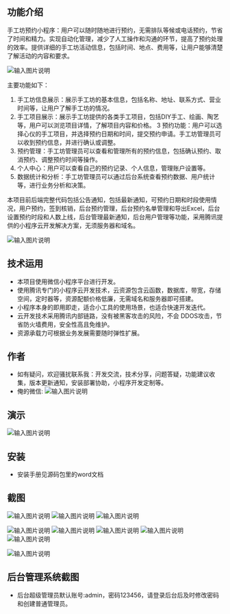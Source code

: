 ## 功能介绍 
手工坊预约小程序：用户可以随时随地进行预约，无需排队等候或电话预约，节省了时间和精力。实现自动化管理，减少了人工操作和沟通的环节，提高了预约处理的效率。提供详细的手工坊活动信息，包括时间、地点、费用等，让用户能够清楚了解活动的内容和要求。  

![输入图片说明](demo/%E4%BA%8C%E7%BB%B4%E7%A0%81.png)

主要功能如下：
1. 手工坊信息展示：展示手工坊的基本信息，包括名称、地址、联系方式、营业时间等，让用户了解手工坊的情况。
2. 手工项目展示：展示手工坊提供的各类手工项目，包括DIY手工、绘画、陶艺等，用户可以浏览项目详情，了解项目内容和价格。
3 预约功能：用户可以选择心仪的手工项目，并选择预约日期和时间，提交预约申请。手工坊管理员可以收到预约信息，并进行确认或调整。
4. 预约管理：手工坊管理员可以查看和管理所有的预约信息，包括确认预约、取消预约、调整预约时间等操作。
5. 个人中心：用户可以查看自己的预约记录、个人信息，管理账户设置等。
6. 数据统计和分析：手工坊管理员可以通过后台系统查看预约数据、用户统计等，进行业务分析和决策。 

本项目前后端完整代码包括公告通知，包括最新通知，可预约日期和时段使用情况，用户预约，签到核销，后台预约管理，后台预约名单管理和导出Excel，后台设置预约时段和人数上线，后台管理最新通知，后台用户管理等功能，采用腾讯提供的小程序云开发解决方案，无须服务器和域名。

![输入图片说明](demo/%E6%89%8B%E5%B7%A5%E5%9D%8A%20(2).jpg)
 


## 技术运用
- 本项目使用微信小程序平台进行开发。
- 使用腾讯专门的小程序云开发技术，云资源包含云函数，数据库，带宽，存储空间，定时器等，资源配额价格低廉，无需域名和服务器即可搭建。
- 小程序本身的即用即走，适合小工具的使用场景，也适合快速开发迭代。
- 云开发技术采用腾讯内部链路，没有被黑客攻击的风险，不会 DDOS攻击，节省防火墙费用，安全性高且免维护。
- 资源承载力可根据业务发展需要随时弹性扩展。  



## 作者
- 如有疑问，欢迎骚扰联系我：开发交流，技术分享，问题答疑，功能建议收集，版本更新通知，安装部署协助，小程序开发定制等。
- 俺的微信: 
 ![输入图片说明](demo/13.png)



## 演示 

 ![输入图片说明](demo/%E6%89%8B%E5%B7%A5%E5%9D%8A%20(2).jpg)

## 安装

- 安装手册见源码包里的word文档 



## 截图 
![输入图片说明](demo/1%E9%A6%96%E9%A1%B5.png)
![输入图片说明](demo/2%E5%85%AC%E5%91%8A.png)
![输入图片说明](demo/3%E9%A2%84%E7%BA%A6.png)

![输入图片说明](demo/4%E9%A2%84%E7%BA%A6.png)
![输入图片说明](demo/5%E9%A2%84%E7%BA%A6%E7%99%BB%E8%AE%B0.png)
 ![输入图片说明](demo/6%E6%88%91%E7%9A%84%E9%A2%84%E7%BA%A6.png)
![输入图片说明](demo/7%E6%88%91%E7%9A%84%E9%A2%84%E7%BA%A6%E8%AF%A6%E6%83%85.png)
![输入图片说明](demo/8%E9%A2%84%E7%BA%A6%E6%97%A5%E5%8E%86.png)

![输入图片说明](demo/9%E6%88%91%E7%9A%84.png)
## 后台管理系统截图 
- 后台超级管理员默认账号:admin，密码123456，请登录后台后及时修改密码和创建普通管理员。











